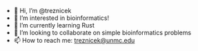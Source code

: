 - 👋 Hi, I’m @treznicek
- 👀 I’m interested in bioinformatics!
- 🌱 I’m currently learning Rust
- 💞️ I’m looking to collaborate on simple bioinformatics problems
- 📫 How to reach me: treznicek@unmc.edu


<!---
treznicek/treznicek is a ✨ special ✨ repository because its `README.md` (this file) appears on your GitHub profile.
You can click the Preview link to take a look at your changes.
--->
